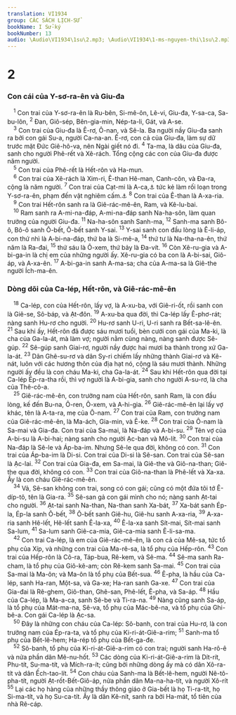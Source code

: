 ```yaml
---
translation: VI1934
group: CÁC SÁCH LỊCH-SỬ
bookName: I Sử-ký 
bookNumber: 13
audio: \Audio\VI1934\1su\2.mp3; \Audio\VI1934\1-ms-nguyen-thi\1su\2.mp3
---
```


<div class="title"><h1>2</h1><h3>Con cái của Y-sơ-ra-ên và Giu-đa</h3></div>
<span class="verse 1su_2_1"> <sup>1</sup> Con trai của Y-sơ-ra-ên là Ru-bên, Si-mê-ôn, Lê-vi, Giu-đa, Y-sa-ca, Sa-bu-lôn, </span>
<span class="verse 1su_2_2"><sup>2</sup> Đan, Giô-sép, Bên-gia-min, Nép-ta-li, Gát, và A-se. <br/></span>
<span class="verse 1su_2_3"> <sup>3</sup> Con trai của Giu-đa là Ê-rơ, Ô-nan, và Sê-la. Ba người nầy Giu-đa sanh ra bởi con gái Su-a, người Ca-na-an. Ê-rơ, con cả của Giu-đa, làm sự dữ trước mặt Đức Giê-hô-va, nên Ngài giết nó đi. </span>
<span class="verse 1su_2_4"><sup>4</sup> Ta-ma, là dâu của Giu-đa, sanh cho người Phê-rết và Xê-rách. Tổng cộng các con của Giu-đa được năm người. <br/></span>
<span class="verse 1su_2_5"> <sup>5</sup> Con trai của Phê-rết là Hết-rôn và Ha-mun. <br/></span>
<span class="verse 1su_2_6"> <sup>6</sup> Con trai của Xê-rách là Xim-ri, Ê-than Hê-man, Canh-côn, và Đa-ra, cộng là năm người. </span>
<span class="verse 1su_2_7"><sup>7</sup> Con trai của Cạt-mi là A-ca,<a data-toggle="tooltip" data-placement="bottom" title="Hãy coi sách Gios 7:1; tên đó là A-can">⚓</a> tức kẻ làm rối loạn trong Y-sơ-ra-ên, phạm đến vật nghiêm cấm.<a data-toggle="tooltip" data-placement="bottom" title="Gios 7:1">⚓</a></span>
<span class="verse 1su_2_8"><sup>8</sup> Con trai của Ê-than là A-xa-ria. <br/></span>
<span class="verse 1su_2_9"> <sup>9</sup> Con trai Hết-rôn sanh ra là Giê-rác-mê-ên, Ram, và Kê-lu-bai. <br/></span>
<span class="verse 1su_2_10"> <sup>10</sup> Ram sanh ra A-mi-na-đáp, A-mi-na-đáp sanh Na-ha-sôn, làm quan trưởng của người Giu-đa. </span>
<span class="verse 1su_2_11"><sup>11</sup> Na-ha-sôn sanh Sanh-ma, </span>
<span class="verse 1su_2_12"><sup>12</sup> Sanh-ma sanh Bô-ô, Bô-ô sanh Ô-bết, Ô-bết sanh Y-sai. </span>
<span class="verse 1su_2_13"><sup>13</sup> Y-sai sanh con đầu lòng là Ê-li-áp, con thứ nhì là A-bi-na-đáp, thứ ba là Si-mê-a, </span>
<span class="verse 1su_2_14"><sup>14</sup> thứ tư là Na-tha-na-ên, thứ năm là Ra-đai, </span>
<span class="verse 1su_2_15"><sup>15</sup> thứ sáu là Ô-xem, thứ bảy là Đa-vít. </span>
<span class="verse 1su_2_16"><sup>16</sup> Còn Xê-ru-gia và A-bi-ga-in là chị em của những người ấy. Xê-ru-gia có ba con là A-bi-sai, Giô-áp, và A-xa-ên. </span>
<span class="verse 1su_2_17"><sup>17</sup> A-bi-ga-in sanh A-ma-sa; cha của A-ma-sa là Giê-the người Ích-ma-ên. <br/></span>
<div class="title"><h3>Dòng dõi của Ca-lép, Hết-rôn, và Giê-rác-mê-ên</h3></div>
<span class="verse 1su_2_18"> <sup>18</sup> Ca-lép, con của Hết-rôn, lấy vợ, là A-xu-ba, với Giê-ri-ốt, rồi sanh con là Giê-se, Sô-báp, và Ạt-đôn. </span>
<span class="verse 1su_2_19"><sup>19</sup> A-xu-ba qua đời, thì Ca-lép lấy Ê-phơ-rát; nàng sanh Hu-rơ cho người. </span>
<span class="verse 1su_2_20"><sup>20</sup> Hu-rơ sanh U-ri, U-ri sanh ra Bết-sa-lê-ên. </span>
<span class="verse 1su_2_21"><sup>21</sup> Sau khi ấy, Hết-rôn đã được sáu mươi tuổi, bèn cưới con gái của Ma-ki, là cha của Ga-la-át, mà làm vợ; người nằm cùng nàng, nàng sanh được Sê-gúp. </span>
<span class="verse 1su_2_22"><sup>22</sup> Sê-gúp sanh Giai-rơ, người nầy được hai mươi ba thành trong xứ Ga-la-át. </span>
<span class="verse 1su_2_23"><sup>23</sup> Dân Ghê-su-rơ và dân Sy-ri chiếm lấy những thành Giai-rơ và Kê-nát, luôn với các hương thôn của địa hạt nó, cộng là sáu mươi thành. Những người ấy đều là con cháu Ma-ki, cha Ga-la-át. </span>
<span class="verse 1su_2_24"><sup>24</sup> Sau khi Hết-rôn qua đời tại Ca-lép Ép-ra-tha rồi, thì vợ người là A-bi-gia, sanh cho người A-su-rơ, là cha của Thê-cô-a. <br/></span>
<span class="verse 1su_2_25"> <sup>25</sup> Giê-rác-mê-ên, con trưởng nam của Hết-rôn, sanh Ram, là con đầu lòng, kế đến Bu-na, Ô-ren, Ô-xem, và A-hi-gia. </span>
<span class="verse 1su_2_26"><sup>26</sup> Giê-rác-mê-ên lại lấy vợ khác, tên là A-ta-ra, mẹ của Ô-nam. </span>
<span class="verse 1su_2_27"><sup>27</sup> Con trai của Ram, con trưởng nam của Giê-rác-mê-ên, là Ma-ách, Gia-min, và Ê-ke. </span>
<span class="verse 1su_2_28"><sup>28</sup> Con trai của Ô-nam là Sa-mai và Gia-đa. Con trai của Sa-mai, là Na-đáp và A-bi-su. </span>
<span class="verse 1su_2_29"><sup>29</sup> Tên vợ của A-bi-su là A-bi-hai; nàng sanh cho người Ạc-ban và Mô-lít. </span>
<span class="verse 1su_2_30"><sup>30</sup> Con trai của Na-đáp là Sê-le và Áp-ba-im. Nhưng Sê-le qua đời, không có con. </span>
<span class="verse 1su_2_31"><sup>31</sup> Con trai của Áp-ba-im là Di-si. Con trai của Di-si là Sê-san. Con trai của Sê-san là Ạc-lai. </span>
<span class="verse 1su_2_32"><sup>32</sup> Con trai của Gia-đa, em Sa-mai, là Giê-the và Giô-na-than; Giê-the qua đời, không có con. </span>
<span class="verse 1su_2_33"><sup>33</sup> Con trai của Giô-na-than là Phê-lết và Xa-xa. Ấy là con cháu Giê-rác-mê-ên. <br/></span>
<span class="verse 1su_2_34"> <sup>34</sup> Vả, Sê-san không con trai, song có con gái; cũng có một đứa tôi tớ Ê-díp-tô, tên là Gia-ra. </span>
<span class="verse 1su_2_35"><sup>35</sup> Sê-san gả con gái mình cho nó; nàng sanh Ạt-tai cho người. </span>
<span class="verse 1su_2_36"><sup>36</sup> Ạt-tai sanh Na-than, Na-than sanh Xa-bát, </span>
<span class="verse 1su_2_37"><sup>37</sup> Xa-bát sanh Ép-la, Ép-la sanh Ô-bết, </span>
<span class="verse 1su_2_38"><sup>38</sup> Ô-bết sanh Giê-hu, Giê-hu sanh A-xa-ria, </span>
<span class="verse 1su_2_39"><sup>39</sup> A-xa-ria sanh Hê-lết, Hê-lết sanh Ê-la-xa, </span>
<span class="verse 1su_2_40"><sup>40</sup> Ê-la-xa sanh Sít-mai, Sít-mai sanh Sa-lum, </span>
<span class="verse 1su_2_41"><sup>41</sup> Sa-lum sanh Giê-ca-mia, Giê-ca-mia sanh Ê-li-sa-ma. <br/></span>
<span class="verse 1su_2_42"> <sup>42</sup> Con trai Ca-lép, là em của Giê-rác-mê-ên, là con cả của Mê-sa, tức tổ phụ của Xíp, và những con trai của Ma-rê-sa, là tổ phụ của Hếp-rôn. </span>
<span class="verse 1su_2_43"><sup>43</sup> Con trai của Hếp-rôn là Cô-ra, Táp-bua, Rê-kem, và Sê-ma. </span>
<span class="verse 1su_2_44"><sup>44</sup> Sê-ma sanh Ra-cham, là tổ phụ của Giô-kê-am; còn Rê-kem sanh Sa-mai. </span>
<span class="verse 1su_2_45"><sup>45</sup> Con trai của Sa-mai là Ma-ôn; và Ma-ôn là tổ phụ của Bết-sua. </span>
<span class="verse 1su_2_46"><sup>46</sup> Ê-pha, là hầu của Ca-lép, sanh Ha-ran, Một-sa, và Ga-xe; Ha-ran sanh Ga-xe. </span>
<span class="verse 1su_2_47"><sup>47</sup> Con trai của Gia-đai là Rê-ghem, Giô-than, Ghê-san, Phê-lết, Ê-pha, và Sa-áp. </span>
<span class="verse 1su_2_48"><sup>48</sup> Hầu của Ca-lép, là Ma-a-ca, sanh Sê-be và Ti-ra-na. </span>
<span class="verse 1su_2_49"><sup>49</sup> Nàng cũng sanh Sa-áp, là tổ phụ của Mát-ma-na, Sê-va, tổ phụ của Mác-bê-na, và tổ phụ của Ghi-bê-a. Con gái Ca-lép là Ạc-sa. <br/></span>
<span class="verse 1su_2_50"> <sup>50</sup> Đây là những con cháu của Ca-lép: Sô-banh, con trai của Hu-rơ, là con trưởng nam của Ép-ra-ta, và tổ phụ của Ki-ri-át-Giê-a-rim; </span>
<span class="verse 1su_2_51"><sup>51</sup> Sanh-ma tổ phụ của Bết-lê-hem; Ha-rép tổ phụ của Bết-ga-đe. <br/></span>
<span class="verse 1su_2_52"> <sup>52</sup> Sô-banh, tổ phụ của Ki-ri-át-Giê-a-rim có con trai; người sanh Ha-rô-ê và nửa phần dân Mê-nu-hốt. </span>
<span class="verse 1su_2_53"><sup>53</sup> Các dòng của Ki-ri-át-Giê-a-rim là Dít-rít, Phu-tít, Su-ma-tít, và Mích-ra-ít; cũng bởi những dòng ấy mà có dân Xô-ra-tít và dân Ếch-tao-lít. </span>
<span class="verse 1su_2_54"><sup>54</sup> Con cháu của Sanh-ma là Bết-lê-hem, người Nê-tô-pha-tít, người Ạt-rốt-Bết-Giô-áp, nửa phần dân Ma-na-ha-tít, và người Xô-rít </span>
<span class="verse 1su_2_55"><sup>55</sup> Lại các họ hàng của những thầy thông giáo ở Gia-bết là họ Ti-ra-tít, họ Si-ma-tít, và họ Su-ca-tít. Ấy là dân Kê-nít, sanh ra bởi Ha-mát, tổ tiên của nhà Rê-cáp. <br/></span>
